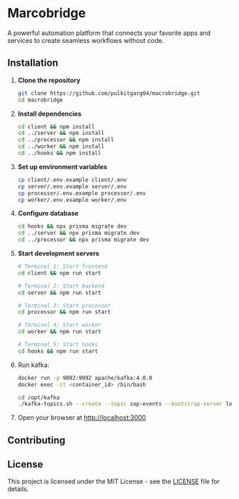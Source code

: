 # Marcobridge

A powerful automation platform that connects your favorite apps and services to create seamless workflows without code.

## Installation

1. **Clone the repository**
   ```bash
   git clone https://github.com/pulkitgarg04/macrobridge.git
   cd macrobridge
   ```

2. **Install dependencies**
   ```bash
   cd client && npm install
   cd ../server && npm install
   cd ../processor && npm install
   cd ../worker && npm install
   cd ../hooks && npm install
   ```

3. **Set up environment variables**
   ```bash
   cp client/.env.example client/.env
   cp server/.env.example server/.env
   cp processor/.env.example processor/.env
   cp worker/.env.example worker/.env
   ```

4. **Configure database**
   ```bash
   cd hooks && npx prisma migrate dev
   cd ../server && npx prisma migrate dev
   cd ../processor && npx prisma migrate dev
   ```

5. **Start development servers**
   ```bash
   # Terminal 1: Start frontend
   cd client && npm run start
   
   # Terminal 2: Start backend
   cd server && npm run start
   
   # Terminal 3: Start processor
   cd processor && npm run start
   
   # Terminal 4: Start worker
   cd worker && npm run start

   # Terminal 5: Start hooks
   cd hooks && npm run start
   ```

6. Run kafka:
   ```bash
   docker run -p 9092:9092 apache/kafka:4.0.0
   docker exec -it <container_id> /bin/bash

   cd /opt/kafka
   ./kafka-topics.sh --create --topic zap-events --bootstrap-server localhost:9092
   ```

7. Open your browser at [http://localhost:3000](http://localhost:3000)

## Contributing


## License
This project is licensed under the MIT License - see the [LICENSE](LICENSE) file for details.